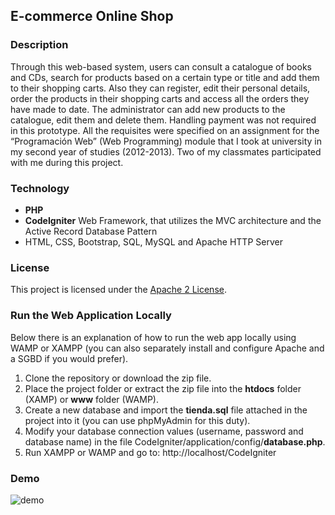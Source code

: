 ## E-commerce Online Shop

### Description
Through this web-based system, users can consult a catalogue of books and CDs, search for products based on a certain type or title and add them to their shopping carts.
Also they can register, edit their personal details, order the products in their shopping carts and access all the orders they have made to date.
The administrator can add new products to the catalogue, edit them and delete them. Handling payment was not required in this prototype.
All the requisites were specified on an assignment for the “Programación Web” (Web Programming) module that I took at university in my second year of studies (2012-2013). 
Two of my classmates participated with me during this project.


### Technology
- **PHP**
- **CodeIgniter** Web Framework, that utilizes the MVC architecture and the Active Record Database Pattern
- HTML, CSS, Bootstrap, SQL, MySQL and Apache HTTP Server


### License
This project is licensed under the [Apache 2 License](http://www.apache.org/licenses/LICENSE-2.0). 


### Run the Web Application Locally
Below there is an explanation of how to run the web app locally using WAMP or XAMPP (you can also separately install and configure Apache and a SGBD if you would prefer).

1. Clone the repository or download the zip file.
2. Place the project folder or extract the zip file into the **htdocs** folder (XAMP) or **www** folder (WAMP).
3. Create a new database and import the **tienda.sql** file attached in the project into it (you can use phpMyAdmin for this duty).
4. Modify your database connection values (username, password and database name) in the file CodeIgniter/application/config/**database.php**.
5. Run XAMPP or WAMP and go to: http://localhost/CodeIgniter


### Demo

![demo](https://preview.ibb.co/e3fM1v/shop.gif)
